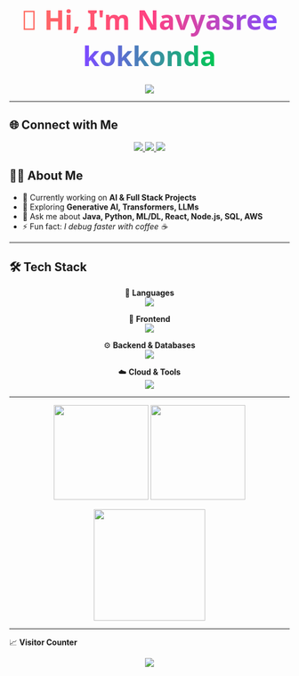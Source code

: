 <!-- Title with Gradient -->
<h1 align="center">
  <span style="background: linear-gradient(90deg,#ff6f61,#ff4081,#7c4dff,#00c853); 
               -webkit-background-clip: text; color: transparent; 
               font-size: 48px; font-family: 'Segoe UI', sans-serif;">
    👋 Hi, I'm Navyasree kokkonda
  </span>
</h1>


<!-- Typing Effect -->
<p align="center">
  <img src="https://readme-typing-svg.herokuapp.com?size=24&duration=3000&color=ff4081&center=true&vCenter=true&width=600&lines=Java+Full+Stack+Developer;AI+Engineer;Deep+Learning+%7C+NLP;Generative+AI+%7C+LLMs;Always+Learning+New+Things" />
</p>

---
## 🌐 Connect with Me  

<p align="center">
  <a href="https://linkedin.com/in/navyasreekokkonda">
    <img src="https://img.shields.io/badge/LinkedIn-0077B5?style=for-the-badge&logo=linkedin&logoColor=white"/>
  </a>
  <a href="mailto:sreenavyahi@gmail.com">
    <img src="https://img.shields.io/badge/Gmail-D14836?style=for-the-badge&logo=gmail&logoColor=white"/>
  </a>
  <a href="https://github.com/navyasreekokkonda">
    <img src="https://img.shields.io/badge/GitHub-000000?style=for-the-badge&logo=github&logoColor=white"/>
  </a>
</p>


## 👨‍💻 About Me  

- 🔭 Currently working on **AI & Full Stack Projects**  
- 🌱 Exploring **Generative AI, Transformers, LLMs**  
- 💬 Ask me about **Java, Python, ML/DL, React, Node.js, SQL, AWS**  
- ⚡ Fun fact: *I debug faster with coffee ☕*  

---

## 🛠️ Tech Stack  

<div align="center">

🎯 **Languages**  
<img src="https://skillicons.dev/icons?i=java,python,javascript,cpp&theme=dark" /><br>

🎨 **Frontend**  
<img src="https://skillicons.dev/icons?i=html,css,react,tailwind&theme=dark" /><br>

⚙️ **Backend & Databases**  
<img src="https://skillicons.dev/icons?i=nodejs,mysql,postgres,mongodb&theme=dark" /><br>

☁️ **Cloud & Tools**  
<img src="https://skillicons.dev/icons?i=aws,git,github,vscode&theme=dark" /><br>

</div>

---

  

<p align="center">
  <img src="https://github-readme-stats.vercel.app/api?username=YourGitHubUsername&show_icons=true&theme=tokyonight&hide_border=true" height="170em" />
  <img src="https://github-readme-streak-stats.herokuapp.com?user=YourGitHubUsername&theme=tokyonight&hide_border=true" height="170em" />
</p>

<p align="center">
  <img src="https://github-profile-summary-cards.vercel.app/api/cards/profile-details?username=YourGitHubUsername&theme=tokyonight" height="200em" />
</p>

---




📈 **Visitor Counter**  
<p align="center">
  <img src="https://komarev.com/ghpvc/?username=YourGitHubUsername&label=Profile+Views&color=ff69b4&style=flat" />
</p>






